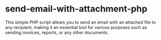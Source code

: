# send-email-with-attachment-php
This simple PHP script allows you to send an email with an attached file to any recipient, making it an essential tool for various purposes such as sending invoices, reports, or any other documents.
